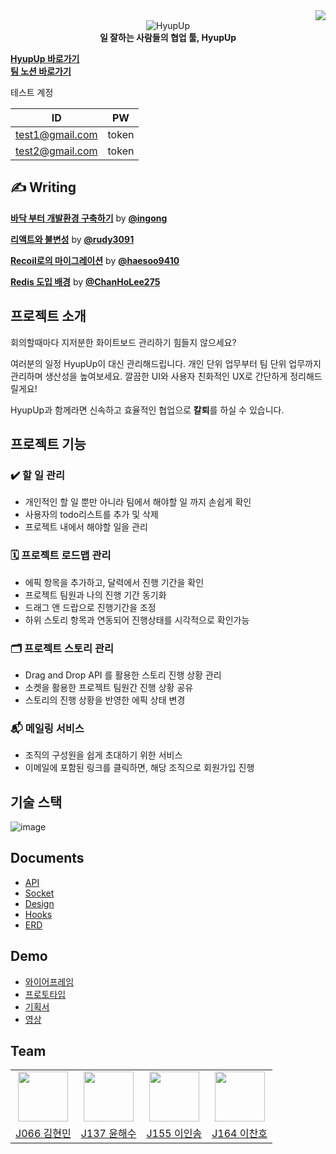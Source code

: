 <div align="end">
    <a href="https://hits.seeyoufarm.com"><img src="https://hits.seeyoufarm.com/api/count/incr/badge.svg?url=https%3A%2F%2Fgithub.com%2Fboostcampwm-2021%2FWEB23-HyupUp&count_bg=%2316228C&title_bg=%233D3D3D&icon=&icon_color=%23E7E7E7&title=hits&edge_flat=false"/></a>
</div>


<center>
    <img alt="HyupUp" src="https://i.imgur.com/YBqiYK5.png" />
    <div>
        <strong>
        일 잘하는 사람들의 협업 툴, HyupUp
        </strong>    
    </div>
</center>




**[HyupUp 바로가기](http://www.hyupup.ml/)**  
**[팀 노션 바로가기](https://oasis-pocket-331.notion.site/Team-42-a9c016b18bf340fc8666a97c0089fcd7)**

테스트 계정

|ID|PW|
|--|--|
|test1@gmail.com|token|
|test2@gmail.com|token|



## ✍️ Writing

[**바닥 부터 개발환경 구축하기**](https://oasis-pocket-331.notion.site/ba54b9ae8adb40e0806d0b3518a633ba) by **[@ingong](https://github.com/ingong)**

[**리액트와 불변성**](https://oasis-pocket-331.notion.site/Immer-js-f6c3936bf589468db0aa4fa06fc91c1d) by **[@rudy3091](https://github.com/rudy3091)**

**[Recoil로의 마이그레이션](https://haesoo9410.tistory.com/330?category=974679)** by **[@haesoo9410](https://github.com/haesoo9410)**

**[Redis 도입 배경](https://oasis-pocket-331.notion.site/Redis-7ae574d796004381914a7334497e1a1b)** by **[@ChanHoLee275](https://github.com/ChanHoLee275)** 



## 프로젝트 소개

회의할때마다 지저분한 화이트보드 관리하기 힘들지 않으세요? 

여러분의 일정 HyupUp이 대신 관리해드립니다. 개인 단위 업무부터 팀 단위 업무까지 관리하며 생산성을 높여보세요. 깔끔한 UI와 사용자 친화적인 UX로 간단하게 정리해드릴게요!

HyupUp과 함께라면 신속하고 효율적인 협업으로 **칼퇴**를 하실 수 있습니다.
<br/>


## 프로젝트 기능

### ✔️ 할 일 관리

- 개인적인 할 일 뿐만 아니라 팀에서 해야할 일 까지 손쉽게 확인
- 사용자의 todo리스트를 추가 및 삭제
- 프로젝트 내에서 해야할 일을 관리

### 🗓️ 프로젝트 로드맵 관리

- 에픽 항목을 추가하고, 달력에서 진행 기간을 확인
- 프로젝트 팀원과 나의 진행 기간 동기화
- 드래그 앤 드랍으로 진행기간을 조정
- 하위 스토리 항목과 연동되어 진행상태를 시각적으로 확인가능

### 🗂️ 프로젝트 스토리 관리

- Drag and Drop API 를 활용한 스토리 진행 상황 관리
- 소켓을 활용한 프로젝트 팀원간 진행 상황 공유
- 스토리의 진행 상황을 반영한 에픽 상태 변경

### 📬 메일링 서비스

- 조직의 구성원을 쉽게 초대하기 위한 서비스
- 이메일에 포함된 링크를 클릭하면, 해당 조직으로 회원가입 진행



## 기술 스택
![image](https://user-images.githubusercontent.com/71266602/144960113-67c6269a-a7f9-4a85-ab92-a6755543ead6.png)

## Documents
- [API](https://oasis-pocket-331.notion.site/API-4cdb0639248d4a13baa68d198248c99c)
- [Socket](https://oasis-pocket-331.notion.site/Socket-b983b1ae803144ab92b4c966213e6c68)
- [Design](https://oasis-pocket-331.notion.site/Design-b3a0e906bc894d22a91676f2f649da2c)
- [Hooks](https://oasis-pocket-331.notion.site/Hooks-587a51c584d74055a1e560f59a8d1345)
- [ERD](https://github.com/boostcampwm-2021/WEB23-HyupUp/wiki/ERD)

## Demo
- [와이어프레임](https://www.figma.com/file/bnu2fR4XSstILgXYPRkvIP/HyupUp?node-id=0%3A1)
- [프로토타입](https://www.figma.com/file/bnu2fR4XSstILgXYPRkvIP/HyupUp?node-id=180%3A56)
- [기획서]()
- [영상]()

## Team
<table>
    <tr>
        <td align="center"><img src="https://github.com/rudy3091.png" width="80"></td>
        <td align="center"><img src="https://github.com/haesoo9410.png" width="80">
        </td>
        <td align="center"><img src="https://github.com/ingong.png" width="80"></td>
        <td align="center"><img src="https://github.com/chanholee275.png" width="80"></td>
    </tr>
    <tr>
        <td align="center"><a href="https://github.com/rudy3091">J066 김현민</a></td>
        <td align="center"><a href="https://github.com/haesoo9410">J137 윤해수</a></td>
        <td align="center"><a href="https://github.com/ingong">J155 이인송</a></td>
        <td align="center"><a href="https://github.com/chanholee275">J164 이찬호</a></td>
    </tr>
</table>
